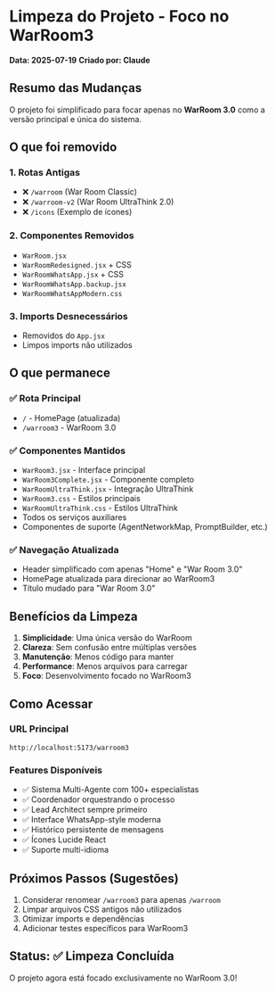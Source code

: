 # Limpeza do Projeto - Foco no WarRoom3
**Data: 2025-07-19**
**Criado por: Claude**

## Resumo das Mudanças

O projeto foi simplificado para focar apenas no **WarRoom 3.0** como a versão principal e única do sistema.

## O que foi removido

### 1. Rotas Antigas
- ❌ `/warroom` (War Room Classic)
- ❌ `/warroom-v2` (War Room UltraThink 2.0)
- ❌ `/icons` (Exemplo de ícones)

### 2. Componentes Removidos
- `WarRoom.jsx`
- `WarRoomRedesigned.jsx` + CSS
- `WarRoomWhatsApp.jsx` + CSS
- `WarRoomWhatsApp.backup.jsx`
- `WarRoomWhatsAppModern.css`

### 3. Imports Desnecessários
- Removidos do `App.jsx`
- Limpos imports não utilizados

## O que permanece

### ✅ Rota Principal
- `/` - HomePage (atualizada)
- `/warroom3` - WarRoom 3.0

### ✅ Componentes Mantidos
- `WarRoom3.jsx` - Interface principal
- `WarRoom3Complete.jsx` - Componente completo
- `WarRoomUltraThink.jsx` - Integração UltraThink
- `WarRoom3.css` - Estilos principais
- `WarRoomUltraThink.css` - Estilos UltraThink
- Todos os serviços auxiliares
- Componentes de suporte (AgentNetworkMap, PromptBuilder, etc.)

### ✅ Navegação Atualizada
- Header simplificado com apenas "Home" e "War Room 3.0"
- HomePage atualizada para direcionar ao WarRoom3
- Título mudado para "War Room 3.0"

## Benefícios da Limpeza

1. **Simplicidade**: Uma única versão do WarRoom
2. **Clareza**: Sem confusão entre múltiplas versões
3. **Manutenção**: Menos código para manter
4. **Performance**: Menos arquivos para carregar
5. **Foco**: Desenvolvimento focado no WarRoom3

## Como Acessar

### URL Principal
```
http://localhost:5173/warroom3
```

### Features Disponíveis
- ✅ Sistema Multi-Agente com 100+ especialistas
- ✅ Coordenador orquestrando o processo
- ✅ Lead Architect sempre primeiro
- ✅ Interface WhatsApp-style moderna
- ✅ Histórico persistente de mensagens
- ✅ Ícones Lucide React
- ✅ Suporte multi-idioma

## Próximos Passos (Sugestões)

1. Considerar renomear `/warroom3` para apenas `/warroom`
2. Limpar arquivos CSS antigos não utilizados
3. Otimizar imports e dependências
4. Adicionar testes específicos para WarRoom3

## Status: ✅ Limpeza Concluída

O projeto agora está focado exclusivamente no WarRoom 3.0!